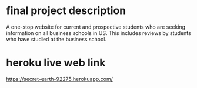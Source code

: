 # final project description
A one-stop website for current and prospective students who are seeking information on all business schools in US. This includes reviews by students who have studied at the business school.
# heroku live web link
https://secret-earth-92275.herokuapp.com/
